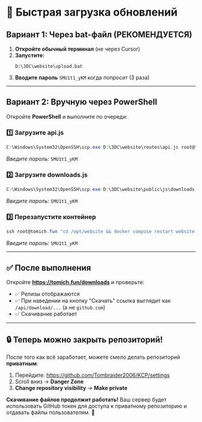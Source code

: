 # 🚀 Быстрая загрузка обновлений

## Вариант 1: Через bat-файл (РЕКОМЕНДУЕТСЯ)

1. **Откройте обычный терминал** (не через Cursor)
2. **Запустите:**
   ```
   D:\3DC\website\upload.bat
   ```
3. **Вводите пароль** `SMU1t1_yKM` когда попросит (3 раза)

---

## Вариант 2: Вручную через PowerShell

Откройте **PowerShell** и выполните по очереди:

### 1️⃣ Загрузите api.js
```powershell
C:\Windows\System32\OpenSSH\scp.exe D:\3DC\website\routes\api.js root@tomich.fun:/opt/website/routes/
```
*Введите пароль:* `SMU1t1_yKM`

### 2️⃣ Загрузите downloads.js
```powershell
C:\Windows\System32\OpenSSH\scp.exe D:\3DC\website\public\js\downloads.js root@tomich.fun:/opt/website/public/js/
```
*Введите пароль:* `SMU1t1_yKM`

### 3️⃣ Перезапустите контейнер
```powershell
ssh root@tomich.fun "cd /opt/website && docker compose restart website && sleep 5 && docker compose logs --tail 30 website"
```
*Введите пароль:* `SMU1t1_yKM`

---

## ✅ После выполнения

Откройте **https://tomich.fun/downloads** и проверьте:
- ✅ Релизы отображаются
- ✅ При наведении на кнопку "Скачать" ссылка выглядит как `/api/download/...` (а не `github.com`)
- ✅ Скачивание работает

---

## 🔒 Теперь можно закрыть репозиторий!

После того как всё заработает, можете смело делать репозиторий **приватным**:

1. Перейдите: https://github.com/Tombraider2006/KCP/settings
2. Scroll вниз → **Danger Zone**
3. **Change repository visibility** → **Make private**

**Скачивание файлов продолжит работать!** Ваш сервер будет использовать GitHub токен для доступа к приватному репозиторию и отдавать файлы пользователям. 🎉




